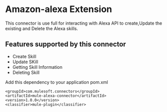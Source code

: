 Amazon-alexa Extension
===============

This connector is use full for interacting with Alexa API to create,Update the existing and Delete the Alexa skills.



## Features supported by this connector

- Create Skill
- Update SKill
- Getting Skill Information
- Deleting Skill



Add this dependency to your application pom.xml

```
<groupId>com.mulesoft.connectors</groupId>
<artifactId>mule-alexa-connector</artifactId>
<version>1.0.0</version>
<classifier>mule-plugin</classifier>

```

